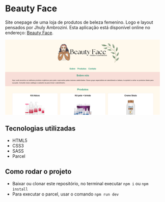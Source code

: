 # Beauty Face
Site onepage de uma loja de produtos de beleza femenino. Logo e layout pensados por Jhuly Ambrozini.
Esta aplicação está disponível online no endereço: [Beauty Face](https://beauty-face.vercel.app/).

![Layout da aplicação](./src/assets/layout.png)

## Tecnologias utilizadas
- HTML5
- CSS3
- SASS
- Parcel

## Como rodar o projeto
- Baixar ou clonar este repositório, no terminal executar `npm i` ou `npm install`
- Para executar o parcel, usar o comando `npm run dev`




